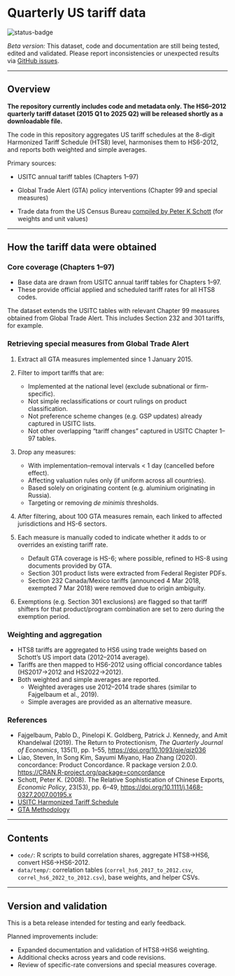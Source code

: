 # Quarterly US tariff data

![status-badge](https://img.shields.io/badge/status-beta-orange.svg)

*Beta version:* This dataset, code and documentation are still being tested, edited and validated. Please report inconsistencies or unexpected results via [GitHub issues](../../issues).

------------------------------------------------------------------------

## Overview

**The repository currently includes code and metadata only. The HS6–2012 quarterly tariff dataset (2015 Q1 to 2025 Q2) will be released shortly as a downloadable file.**

The code in this repository aggregates US tariff schedules at the 8-digit Harmonized Tariff Schedule (HTS8) level, harmonises them to HS6-2012, and reports both weighted and simple averages.

Primary sources:

-   USITC annual tariff tables (Chapters 1–97)

-   Global Trade Alert (GTA) policy interventions (Chapter 99 and special measures)

-   Trade data from the US Census Bureau [compiled by Peter K Schott](https://sompks4.github.io/sub_data.html) (for weights and unit values)

------------------------------------------------------------------------

## How the tariff data were obtained

### Core coverage (Chapters 1–97)

-   Base data are drawn from USITC annual tariff tables for Chapters 1–97.
-   These provide official applied and scheduled tariff rates for all HTS8 codes.

The dataset extends the USITC tables with relevant Chapter 99 measures obtained from Global Trade Alert. This includes Section 232 and 301 tariffs, for example.

### Retrieving special measures from Global Trade Alert

1.  Extract all GTA measures implemented since 1 January 2015.

2.  Filter to import tariffs that are:

    -   Implemented at the national level (exclude subnational or firm-specific).
    -   Not simple reclassifications or court rulings on product classification.
    -   Not preference scheme changes (e.g. GSP updates) already captured in USITC lists.
    -   Not other overlapping “tariff changes” captured in USITC Chapter 1–97 tables.

3.  Drop any measures:

    -   With implementation–removal intervals \< 1 day (cancelled before effect).
    -   Affecting valuation rules only (if uniform across all countries).
    -   Based solely on originating content (e.g. aluminium originating in Russia).
    -   Targeting or removing *de minimis* thresholds.

4.  After filtering, about 100 GTA measures remain, each linked to affected jurisdictions and HS-6 sectors.

5.  Each measure is manually coded to indicate whether it adds to or overrides an existing tariff rate.

    -   Default GTA coverage is HS-6; where possible, refined to HS-8 using documents provided by GTA.
    -   Section 301 product lists were extracted from Federal Register PDFs.
    -   Section 232 Canada/Mexico tariffs (announced 4 Mar 2018, exempted 7 Mar 2018) were removed due to origin ambiguity.

6.  Exemptions (e.g. Section 301 exclusions) are flagged so that tariff shifters for that product/program combination are set to zero during the exemption period.

### Weighting and aggregation

-   HTS8 tariffs are aggregated to HS6 using trade weights based on Schott’s US import data (2012–2014 average).
-   Tariffs are then mapped to HS6-2012 using official concordance tables (HS2017→2012 and HS2022→2012).
-   Both weighted and simple averages are reported.
    -   Weighted averages use 2012–2014 trade shares (similar to Fajgelbaum et al., 2019).
    -   Simple averages are provided as an alternative measure.

### References

-   Fajgelbaum, Pablo D., Pinelopi K. Goldberg, Patrick J. Kennedy, and Amit Khandelwal (2019). The Return to Protectionism, *The Quarterly Journal of Economics*, 135(1), pp. 1–55, <https://doi.org/10.1093/qje/qjz036>
-   Liao, Steven, In Song Kim, Sayumi Miyano, Hao Zhang (2020). concordance: Product Concordance. R package version 2.0.0. <https://CRAN.R-project.org/package=concordance>
-   Schott, Peter K. (2008). The Relative Sophistication of Chinese Exports, *Economic Policy*, 23(53), pp. 6–49, <https://doi.org/10.1111/j.1468-0327.2007.00195.x>
-   [USITC Harmonized Tariff Schedule](https://hts.usitc.gov/current)
-   [GTA Methodology](https://www.globaltradealert.org)

------------------------------------------------------------------------

## Contents

-   `code/`: R scripts to build correlation shares, aggregate HTS8→HS6, convert HS6→HS6-2012.
-   `data/temp/`: correlation tables (`correl_hs6_2017_to_2012.csv`, `correl_hs6_2022_to_2012.csv`), base weights, and helper CSVs.

------------------------------------------------------------------------

## Version and validation

This is a beta release intended for testing and early feedback.

Planned improvements include:
- Expanded documentation and validation of HTS8→HS6 weighting.
- Additional checks across years and code revisions.
- Review of specific-rate conversions and special measures coverage.
